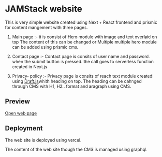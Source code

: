 # JAMStack website

This is very simple website created using Next + React frontend and prismic for content
 mangement with three pages.
1. Main page :- it is consist of Hero module with image and text overlaid on top
  The content of this can be changed or Multiple multiple hero module can be added using prismic cms.

2. Contact page :- Contact page is consits of user name and password. when the submit
  button is pressed. the call goes to serverless function created in Next.js

3. Privacy- policy :- Privacy page is consits of reach text module created using [Draft.js](https://draftjs.org/)whith heading on top.
The heading can be cahnged through CMS with H1, H2.. format and aragraph using CMS.
## Preview

[Open web page](https://jamstack-frontend-green.vercel.app)

## Deployment
The web site is deployed using vercel.

The content of the web site though the CMS is managed using graphql.
